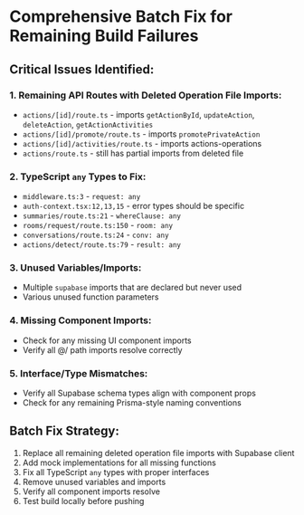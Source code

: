 # Comprehensive Batch Fix for Remaining Build Failures

## Critical Issues Identified:

### 1. Remaining API Routes with Deleted Operation File Imports:
- `actions/[id]/route.ts` - imports `getActionById`, `updateAction`, `deleteAction`, `getActionActivities`
- `actions/[id]/promote/route.ts` - imports `promotePrivateAction`
- `actions/[id]/activities/route.ts` - imports actions-operations
- `actions/route.ts` - still has partial imports from deleted file

### 2. TypeScript `any` Types to Fix:
- `middleware.ts:3` - `request: any`
- `auth-context.tsx:12,13,15` - error types should be specific
- `summaries/route.ts:21` - `whereClause: any`
- `rooms/request/route.ts:150` - `room: any`
- `conversations/route.ts:24` - `conv: any`
- `actions/detect/route.ts:79` - `result: any`

### 3. Unused Variables/Imports:
- Multiple `supabase` imports that are declared but never used
- Various unused function parameters

### 4. Missing Component Imports:
- Check for any missing UI component imports
- Verify all @/ path imports resolve correctly

### 5. Interface/Type Mismatches:
- Verify all Supabase schema types align with component props
- Check for any remaining Prisma-style naming conventions

## Batch Fix Strategy:
1. Replace all remaining deleted operation file imports with Supabase client
2. Add mock implementations for all missing functions
3. Fix all TypeScript `any` types with proper interfaces
4. Remove unused variables and imports
5. Verify all component imports resolve
6. Test build locally before pushing
